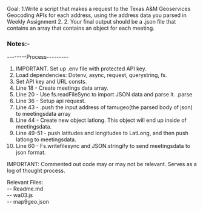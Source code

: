   Goal: 1.Write a script that makes a request to the Texas A&M Geoservices Geocoding APIs for each address, using the address data you parsed in Weekly Assignment 2.
        2. Your final output should be a .json file that contains an array that contains an object for each meeting.
  
  
  ### Notes:-
   
 --------Process---------
1. IMPORTANT. Set up .env file with protected API key. 
2. Load dependencies: Dotenv, async, request, querystring, fs. 
2. Set API key and URL consts. 
3. Line 18 - Create meetings data array.
4. Line 20 - Use fs.readFileSync to import JSON data and parse it. .parse
4. Line 36 - Setup api request. 
5. Line 43 - .push the input address of tamugeo(the parsed body of json) to meetingsdata array
6. Line 44 - Create new object latlong. This object will end up inside of meetingsdata.
7. Line 49-51 - push latitudes and longitudes to LatLong, and then push latlong to meetingsdata.
7. Line 60 - Fs.writefilesync and JSON.stringify to send meetingsdata to json format. 

 
            

 
 IMPORTANT: Commented out code may or may not be relevant. Serves as a log of thought process.
 
  Relevant Files:  
    -- Readme.md   
    -- wa03.js    
    -- map9geo.json
    